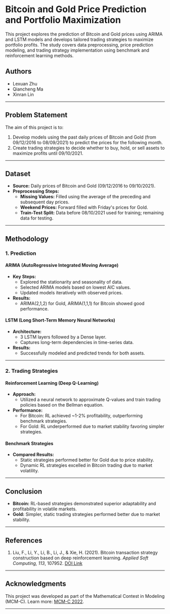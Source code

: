 # Bitcoin and Gold Price Prediction and Portfolio Maximization

This project explores the prediction of Bitcoin and Gold prices using ARIMA and LSTM models and develops tailored trading strategies to maximize portfolio profits. The study covers data preprocessing, price prediction modeling, and trading strategy implementation using benchmark and reinforcement learning methods.

## Authors
- Lexuan Zhu
- Qiancheng Ma
- Xinran Lin

---

## Problem Statement

The aim of this project is to:
1. Develop models using the past daily prices of Bitcoin and Gold (from 09/12/2016 to 08/09/2021) to predict the prices for the following month.
2. Create trading strategies to decide whether to buy, hold, or sell assets to maximize profits until 09/10/2021.

---

## Dataset

- **Source:** Daily prices of Bitcoin and Gold (09/12/2016 to 09/10/2021).
- **Preprocessing Steps:**
  - **Missing Values:** Filled using the average of the preceding and subsequent day prices.
  - **Weekend Prices:** Forward filled with Friday's prices for Gold.
  - **Train-Test Split:** Data before 08/10/2021 used for training; remaining data for testing.

---

## Methodology

### 1. Prediction
#### ARIMA (AutoRegressive Integrated Moving Average)
- **Key Steps:**
  - Explored the stationarity and seasonality of data.
  - Selected ARIMA models based on lowest AIC values.
  - Updated models iteratively with observed prices.
- **Results:**
  - ARIMA(2,1,2) for Gold, ARIMA(1,1,1) for Bitcoin showed good performance.

#### LSTM (Long Short-Term Memory Neural Networks)
- **Architecture:**
  - 3 LSTM layers followed by a Dense layer.
  - Captures long-term dependencies in time-series data.
- **Results:**
  - Successfully modeled and predicted trends for both assets.

---

### 2. Trading Strategies
#### Reinforcement Learning (Deep Q-Learning)
- **Approach:**
  - Utilized a neural network to approximate Q-values and train trading policies based on the Bellman equation.
- **Performance:**
  - For Bitcoin: RL achieved ~1-2% profitability, outperforming benchmark strategies.
  - For Gold: RL underperformed due to market stability favoring simpler strategies.

#### Benchmark Strategies
- **Compared Results:**
  - Static strategies performed better for Gold due to price stability.
  - Dynamic RL strategies excelled in Bitcoin trading due to market volatility.

---

## Conclusion

- **Bitcoin:** RL-based strategies demonstrated superior adaptability and profitability in volatile markets.
- **Gold:** Simpler, static trading strategies performed better due to market stability.

---

## References

1. Liu, F., Li, Y., Li, B., Li, J., & Xie, H. (2021). Bitcoin transaction strategy construction based on deep reinforcement learning. *Applied Soft Computing, 113*, 107952. [DOI Link](https://doi.org/10.1016/j.asoc.2021.107952)

---

## Acknowledgments

This project was developed as part of the Mathematical Contest in Modeling (MCM-C). Learn more: [MCM-C 2022](https://www.mathmodels.org/Problems/2022/MCM-C/index.html).

---
